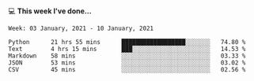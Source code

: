 💻 **This week I've done...**

<!--START_SECTION:waka-->
```text
Week: 03 January, 2021 - 10 January, 2021

Python      21 hrs 55 mins      ██████████████████░░░░░░░   74.80 % 
Text        4 hrs 15 mins       ███░░░░░░░░░░░░░░░░░░░░░░   14.53 % 
Markdown    58 mins             ░░░░░░░░░░░░░░░░░░░░░░░░░   03.33 % 
JSON        53 mins             ░░░░░░░░░░░░░░░░░░░░░░░░░   03.02 % 
CSV         45 mins             ░░░░░░░░░░░░░░░░░░░░░░░░░   02.56 %
```
<!--END_SECTION:waka-->
